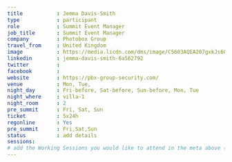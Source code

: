```yaml
---
title           : Jemma Davis-Smith
type            : participant
role            : Summit Event Manager
job_title       : Summit Event Manager
company         : Photobox Group
travel_from     : United Kingdom
image           : https://media.licdn.com/dms/image/C5603AQEA207gxkJs6Q/profile-displayphoto-shrink_200_200/0?e=1531958400&v=beta&t=Peo2c_4x_lv2f-0TzWzFoUhXX9MXxU1IPB8-V556wLU
linkedin        : jemma-davis-smith-6a562792
twitter         :
facebook        :
website         : https://pbx-group-security.com/
venue           : Mon, Tue,
night_day       : Fri-before, Sat-before, Sun-before, Mon, Tue
night_where     : villa-1
night_room      : 2
pre_summit      : Fri, Sat, Sun
ticket          : 5x24h
regonline       : Yes
pre_summit      : Fri,Sat,Sun
status          : add details
sessions:
# add the Working Sessions you would like to attend in the meta above (use the session's title) e.g. sessions (one per line): -Security Playbooks Diagrams -Hackathon Daily Sessions
---
```


<!-- put more details about participant here -->

